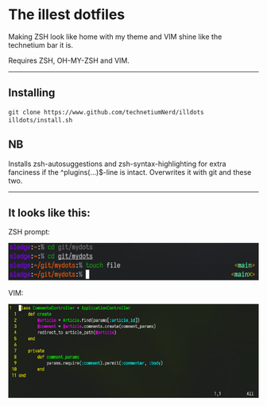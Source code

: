 # The illest dotfiles

Making ZSH look like home with my theme and VIM shine like the technetium bar it is.

Requires ZSH, OH-MY-ZSH and VIM.

---

## Installing

```
git clone https://www.github.com/technetiumNerd/illdots
illdots/install.sh
```

## NB

Installs zsh-autosuggestions and zsh-syntax-highlighting for extra fanciness if the ^plugins(...)$-line is intact. 
Overwrites it with git and these two.

---

## It looks like this:

ZSH prompt:

![Prompt](./images/illprompt.png "The illest prompt")

VIM:

![Vim](./images/illvim.png "The illest vimconfig")
